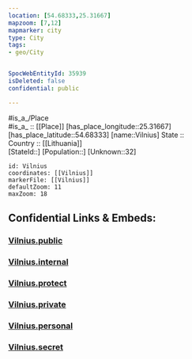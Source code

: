 ```yaml
---
location: [54.68333,25.31667] 
mapzoom: [7,12] 
mapmarker: city 
type: City
tags:
- geo/City


SpocWebEntityId: 35939
isDeleted: false
confidential: public

---
```

#is_a_/Place  
#is_a_ :: [[Place]] 
[has_place_longitude::25.31667] 
[has_place_latitude::54.68333] 
[name::Vilnius] 
State ::  
Country :: [[Lithuania]]  
[StateId::] 
[Population::] 
[Unknown::32] 


```leaflet
id: Vilnius
coordinates: [[Vilnius]] 
markerFile: [[Vilnius]] 
defaultZoom: 11 
maxZoom: 18
```


## Confidential Links & Embeds: 

### [Vilnius.public](/_public/\Earth\Continent\Europe\Europe~North\Lithuania\Counties~Lithuania\Vilniaus\CityVilnius.public.md) 

### [Vilnius.internal](/_internal/\Earth\Continent\Europe\Europe~North\Lithuania\Counties~Lithuania\Vilniaus\CityVilnius.internal.md) 

### [Vilnius.protect](/_protect/\Earth\Continent\Europe\Europe~North\Lithuania\Counties~Lithuania\Vilniaus\CityVilnius.protect.md) 

### [Vilnius.private](/_private/\Earth\Continent\Europe\Europe~North\Lithuania\Counties~Lithuania\Vilniaus\CityVilnius.private.md) 

### [Vilnius.personal](/_personal/\Earth\Continent\Europe\Europe~North\Lithuania\Counties~Lithuania\Vilniaus\CityVilnius.personal.md) 

### [Vilnius.secret](/_secret/\Earth\Continent\Europe\Europe~North\Lithuania\Counties~Lithuania\Vilniaus\CityVilnius.secret.md)

